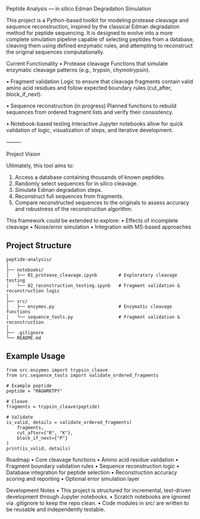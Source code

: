 Peptide Analysis — in silico Edman Degradation Simulation

This project is a Python-based toolkit for modeling protease cleavage and sequence reconstruction, inspired by the classical Edman degradation method for peptide sequencing.
It is designed to evolve into a more complete simulation pipeline capable of selecting peptides from a database, cleaving them using defined enzymatic rules, and attempting to reconstruct the original sequences computationally.

Current Functionality
• Protease cleavage
Functions that simulate enzymatic cleavage patterns (e.g., trypsin, chymotrypsin).

• Fragment validation
Logic to ensure that cleavage fragments contain valid amino acid residues and follow expected boundary rules (cut_after, block_if_next).

• Sequence reconstruction (in progress)
Planned functions to rebuild sequences from ordered fragment lists and verify their consistency.

• Notebook-based testing
Interactive Jupyter notebooks allow for quick validation of logic, visualization of steps, and iterative development.

⸻

Project Vision

Ultimately, this tool aims to:
1. Access a database containing thousands of known peptides.
2. Randomly select sequences for in silico cleavage.
3. Simulate Edman degradation steps.
4. Reconstruct full sequences from fragments.
5. Compare reconstructed sequences to the originals to assess accuracy and robustness of the reconstruction algorithm.

This framework could be extended to explore:
• Effects of incomplete cleavage
• Noise/error simulation
• Integration with MS-based approaches

## Project Structure
```
peptide-analysis/
│
├── notebooks/
│   ├── 01_protease_cleavage.ipynb        # Exploratory cleavage testing
│   └── 02_reconstruction_testing.ipynb   # Fragment validation & reconstruction logic
│
├── src/
│   ├── enzymes.py                        # Enzymatic cleavage functions
│   └── sequence_tools.py                 # Fragment validation & reconstruction
│
├── .gitignore
└── README.md
```

## Example Usage
```
from src.enzymes import trypsin_cleave
from src.sequence_tools import validate_ordered_fragments

# Example peptide
peptide = "MAGWRKTPY"

# Cleave
fragments = trypsin_cleave(peptide)

# Validate
is_valid, details = validate_ordered_fragments(
    fragments,
    cut_after={"R", "K"},
    block_if_next={"P"}
)
print(is_valid, details)
```

Roadmap
• Core cleavage functions
• Amino acid residue validation
• Fragment boundary validation rules
• Sequence reconstruction logic
• Database integration for peptide selection
• Reconstruction accuracy scoring and reporting
• Optional error simulation layer

 Development Notes
• This project is structured for incremental, test-driven development through Jupyter notebooks.
• Scratch notebooks are ignored via .gitignore to keep the repo clean.
• Code modules in src/ are written to be reusable and independently testable.

